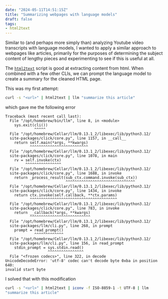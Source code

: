 ```yaml
---
date: "2024-05-11T14:51:15Z"
title: "Summarizing webpages with language models"
draft: false
tags:
- html2text
---
```


Similar to (and perhaps more simply than) analyzing Youtube video transcripts
with language models, I wanted to apply a similar approach to webpages like
articles, primarily for the purposes of determining the subject content of
lengthy pieces and experimenting to see if this is useful at all.

The [`html2text`](https://github.com/aaronsw/html2text) script is good at
extracting content from html.
When combined with a few other CLIs, we can prompt
the language model to create a summary for the cleaned HTML page.

This was my first attempt:

```sh
curl -s "<url>" | html2text | llm "summarize this article"
```

which gave me the following error

```text
Traceback (most recent call last):
  File "/opt/homebrew/bin/llm", line 8, in <module>
    sys.exit(cli())
             ^^^^^
  File "/opt/homebrew/Cellar/llm/0.13.1_2/libexec/lib/python3.12/
  site-packages/click/core.py", line 1157, in __call__
    return self.main(*args, **kwargs)
           ^^^^^^^^^^^^^^^^^^^^^^^^^^
  File "/opt/homebrew/Cellar/llm/0.13.1_2/libexec/lib/python3.12/
  site-packages/click/core.py", line 1078, in main
    rv = self.invoke(ctx)
         ^^^^^^^^^^^^^^^^
  File "/opt/homebrew/Cellar/llm/0.13.1_2/libexec/lib/python3.12/
  site-packages/click/core.py", line 1688, in invoke
    return _process_result(sub_ctx.command.invoke(sub_ctx))
                           ^^^^^^^^^^^^^^^^^^^^^^^^^^^^^^^
  File "/opt/homebrew/Cellar/llm/0.13.1_2/libexec/lib/python3.12/
  site-packages/click/core.py", line 1434, in invoke
    return ctx.invoke(self.callback, **ctx.params)
           ^^^^^^^^^^^^^^^^^^^^^^^^^^^^^^^^^^^^^^^
  File "/opt/homebrew/Cellar/llm/0.13.1_2/libexec/lib/python3.12/
  site-packages/click/core.py", line 783, in invoke
    return __callback(*args, **kwargs)
           ^^^^^^^^^^^^^^^^^^^^^^^^^^^
  File "/opt/homebrew/Cellar/llm/0.13.1_2/libexec/lib/python3.12/
  site-packages/llm/cli.py", line 268, in prompt
    prompt = read_prompt()
             ^^^^^^^^^^^^^
  File "/opt/homebrew/Cellar/llm/0.13.1_2/libexec/lib/python3.12/
  site-packages/llm/cli.py", line 156, in read_prompt
    stdin_prompt = sys.stdin.read()
                   ^^^^^^^^^^^^^^^^
  File "<frozen codecs>", line 322, in decode
UnicodeDecodeError: 'utf-8' codec can't decode byte 0xba in position 640:
invalid start byte
```

I solved that with this modification

```sh
curl -s "<url>" | html2text | iconv -f ISO-8859-1 -t UTF-8 | llm
"summarize this article"
```
